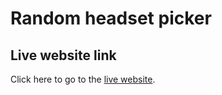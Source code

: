 # Random headset picker

## Live website link

Click here to go to the [live website](https://random-headset-picker.netlify.app/).


